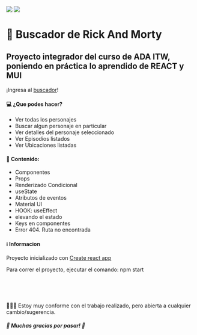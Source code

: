 <img src="https://user-images.githubusercontent.com/74736159/159589967-084db432-e054-4ab8-a67b-095f0d249645.png"/>
<img src="https://user-images.githubusercontent.com/74736159/159590031-ae168685-ab2b-4eb9-b533-6894644c3da0.png"/>

<h1>🔎 Buscador de Rick And Morty</h1>

<h2>Proyecto integrador del curso de ADA ITW, poniendo en práctica lo aprendido de REACT y MUI</h2>
<p>¡Ingresa al <a href="https://rickandmortybl.netlify.app/">buscador</a>!</p>

<h4>💻 ¿Que podes hacer?</h4>
<ul>
  <li> Ver todas los personajes </li>
  <li> Buscar algun personaje en particular </li>
  <li> Ver detalles del personaje seleccionado </li>
  <li> Ver Episodios listados </li>
  <li> Ver Ubicaciones listadas </li>
</ul>

<h4>📝 Contenido:</h4>
<ul>
  <li>Componentes</li>
  <li>Props</li>
  <li>Renderizado Condicional</li>
  <li>useState</li>
  <li>Atributos de eventos</li>
  <li>Material UI</li>
  <li>HOOK: useEffect</li>
  <li>elevando el estado</li>
  <li>Keys en componentes</li>
  <li>Error 404. Ruta no encontrada</li>
</ul>


<h4> ℹ️ Informacion</h4>
<p>Proyecto inicializado con <a href="https://github.com/facebook/create-react-app">Create react app</a></p>
<p> Para correr el proyecto, ejecutar el comando: npm start </p>

<br/>
<br/>
<br/>

<p>👩🏻‍💻 Estoy muy conforme con el trabajo realizado, pero abierta a cualquier cambio/sugerencia.</p>


<h5>🌈 Muchas gracias por pasar! 🌈</h5>

